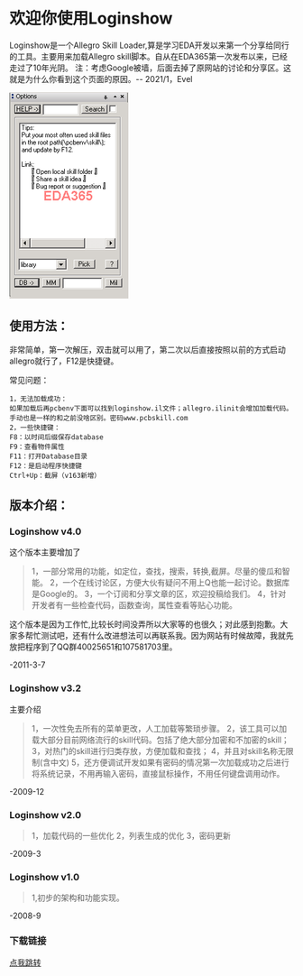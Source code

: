 # 欢迎你使用Loginshow

Loginshow是一个Allegro Skill Loader,算是学习EDA开发以来第一个分享给同行的工具。主要用来加载Allegro skill脚本。自从在EDA365第一次发布以来，已经走过了10年光阴。
注：考虑Google被墙，后面去掉了原网站的讨论和分享区。这就是为什么你看到这个页面的原因。-- 2021/1，Evel

<img src="./GUI.png" alt="hi" class="inline"/>

## 使用方法：

非常简单，第一次解压，双击就可以用了，第二次以后直接按照以前的方式启动allegro就行了，F12是快捷键。

常见问题：
```
1，无法加载成功：
如果加载后再pcbenv下面可以找到loginshow.il文件；allegro.ilinit会增加加载代码。手动也是一样的和之前没啥区别。密码www.pcbskill.com
2，一些快捷键：
F8：以时间后缀保存database
F9：查看物件属性
F11：打开Database目录
F12：是启动程序快捷键
Ctrl+Up：截屏（v163新增）
```

## 版本介绍：

### Loginshow v4.0

这个版本主要增加了

> 1，一部分常用的功能，如定位，查找，搜索，转换,截屏。尽量的傻瓜和智能。
> 2，一个在线讨论区，方便大伙有疑问不用上Q也能一起讨论。数据库是Google的。
> 3，一个订阅和分享文章的区，欢迎投稿给我们。
> 4，针对开发者有一些检查代码，函数查询，属性查看等贴心功能。

这个版本是因为工作忙,比较长时间没弄所以大家等的也很久；对此感到抱歉。大家多帮忙测试吧，还有什么改进想法可以再联系我。因为网站有时候故障，我就先放把程序到了QQ群40025651和107581703里。

-2011-3-7

### Loginshow v3.2

主要介绍

> 1，一次性免去所有的菜单更改，人工加载等繁琐步骤。
> 2，该工具可以加载大部分目前网络流行的skill代码。包括了绝大部分加密和不加密的skill； 
> 3，对热门的skill进行归类存放，方便加载和查找；
> 4，并且对skill名称无限制(含中文)
> 5，还方便调试开发如果有密码的情况第一次加载成功之后进行将系统记录，不用再输入密码，直接鼠标操作，不用任何键盘调用动作。 

-2009-12

### Loginshow v2.0

> 1，加载代码的一些优化
> 2，列表生成的优化
> 3，密码更新

-2009-3

### Loginshow v1.0

> 1,初步的架构和功能实现。

-2008-9

### 下载链接
[点我跳转](https://www.eda365.com/forum.php?mod=viewthread&tid=47466)
